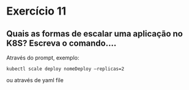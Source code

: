 # Exercício 11

## Quais as formas de escalar uma aplicação no K8S? Escreva o comando….

Através do prompt, exemplo:

```
kubectl scale deploy nomeDeploy —replicas=2
```
ou através de yaml file
